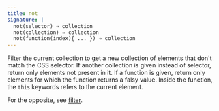 ```yaml
---
title: not
signature: |
  not(selector) ⇒ collection
  not(collection) ⇒ collection
  not(function(index){ ... }) ⇒ collection
---
```


Filter the current collection to get a new collection of elements that don't
match the CSS selector. If another collection is given instead of selector,
return only elements not present in it. If a function is given, return only
elements for which the function returns a falsy value. Inside the function,
the `this` keywords refers to the current element.

For the opposite, see [filter](#filter).
